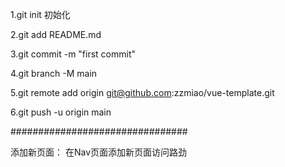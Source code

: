 1.git init 初始化

2.git add README.md

3.git commit -m "first commit"

4.git branch -M main

5.git remote add origin git@github.com:zzmiao/vue-template.git

6.git push -u origin main

################################

添加新页面： 
  在Nav页面添加新页面访问路劲
  
